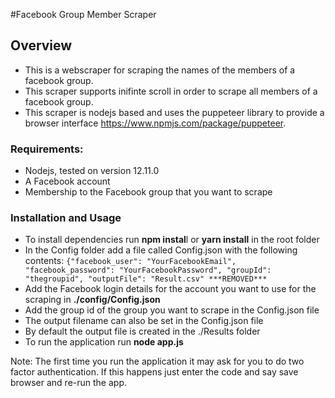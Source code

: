 #Facebook Group Member Scraper

## Overview

* This is a webscraper for scraping the names of the members of a facebook group.
* This scraper supports inifinte scroll in order to scrape all members of a facebook group. 
* This scraper is nodejs based and uses the puppeteer library to provide a browser interface https://www.npmjs.com/package/puppeteer.

### Requirements:
* Nodejs,  tested on version 12.11.0
* A Facebook account
* Membership to the Facebook group that you want to scrape

### Installation and Usage
* To install dependencies run **npm instal**l or **yarn install** in the root folder
* In the Config folder add a file called Config.json with the following contents:
`{"facebook_user": "YourFacebookEmail",
   "facebook_password": "YourFacebookPassword",
   "groupId": "thegroupid",
   "outputFile": "Result.csv"
 ***REMOVED***`
* Add the Facebook login details for the account you want to use for the scraping in **./config/Config.json**
* Add the group id of the group you want to scrape in the Config.json file
* The output filename can also be set in the Config.json file
* By default the output file is created in the ./Results folder
* To run the application run **node app.js**

Note:
The first time you run the application it may ask for you to do two factor authentication. If this happens just enter the code and say save browser and re-run the app.

